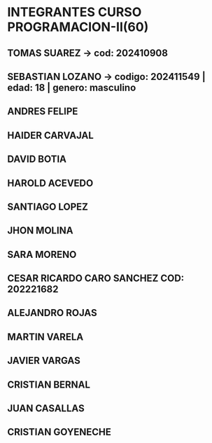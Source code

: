 # INTEGRANTES CURSO PROGRAMACION-II(60)

## TOMAS SUAREZ -> cod: 202410908
## SEBASTIAN LOZANO -> codigo: 202411549 | edad: 18 | genero: masculino
## ANDRES FELIPE
## HAIDER CARVAJAL
## DAVID BOTIA
## HAROLD ACEVEDO
## SANTIAGO LOPEZ
## JHON MOLINA
## SARA MORENO
## CESAR RICARDO CARO SANCHEZ COD: 202221682
## ALEJANDRO ROJAS
## MARTIN VARELA
## JAVIER VARGAS
## CRISTIAN BERNAL
## JUAN CASALLAS
## CRISTIAN GOYENECHE
